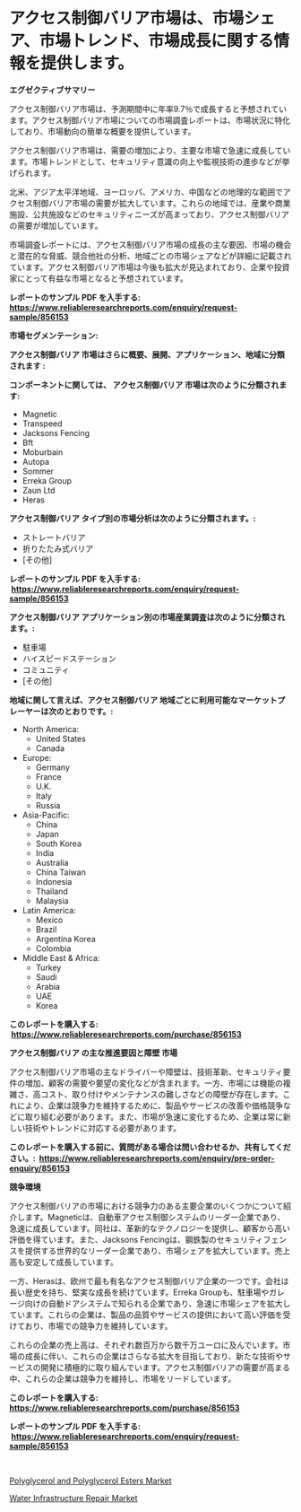 <p><h1>アクセス制御バリア市場は、市場シェア、市場トレンド、市場成長に関する情報を提供します。</h1></p><p><strong>エグゼクティブサマリー</strong></p>
<p><p>アクセス制御バリア市場は、予測期間中に年率9.7％で成長すると予想されています。アクセス制御バリア市場についての市場調査レポートは、市場状況に特化しており、市場動向の簡単な概要を提供しています。</p><p>アクセス制御バリア市場は、需要の増加により、主要な市場で急速に成長しています。市場トレンドとして、セキュリティ意識の向上や監視技術の進歩などが挙げられます。</p><p>北米、アジア太平洋地域、ヨーロッパ、アメリカ、中国などの地理的な範囲でアクセス制御バリア市場の需要が拡大しています。これらの地域では、産業や商業施設、公共施設などのセキュリティニーズが高まっており、アクセス制御バリアの需要が増加しています。</p><p>市場調査レポートには、アクセス制御バリア市場の成長の主な要因、市場の機会と潜在的な脅威、競合他社の分析、地域ごとの市場シェアなどが詳細に記載されています。アクセス制御バリア市場は今後も拡大が見込まれており、企業や投資家にとって有益な市場となると予想されています。</p></p>
<p><strong>レポートのサンプル PDF を入手する: <a href="https://www.reliableresearchreports.com/enquiry/request-sample/856153">https://www.reliableresearchreports.com/enquiry/request-sample/856153</a></strong></p>
<p><strong>市場セグメンテーション:</strong></p>
<p><strong> アクセス制御バリア 市場はさらに概要、展開、アプリケーション、地域に分類されます :</strong></p>
<p><strong>コンポーネントに関しては、 アクセス制御バリア 市場は次のように分類されます: &nbsp;</strong></p>
<p><ul><li>Magnetic</li><li>Transpeed</li><li>Jacksons Fencing</li><li>Bft</li><li>Moburbain</li><li>Autopa</li><li>Sommer</li><li>Erreka Group</li><li>Zaun Ltd</li><li>Heras</li></ul></p>
<p><strong> アクセス制御バリア タイプ別の市場分析は次のように分類されます。:</strong></p>
<p><ul><li>ストレートバリア</li><li>折りたたみ式バリア</li><li>[その他]</li></ul></p>
<p><strong>レポートのサンプル PDF を入手する: &nbsp;<a href="https://www.reliableresearchreports.com/enquiry/request-sample/856153">https://www.reliableresearchreports.com/enquiry/request-sample/856153</a></strong></p>
<p><strong> アクセス制御バリア アプリケーション別の市場産業調査は次のように分類されます。:</strong></p>
<p><ul><li>駐車場</li><li>ハイスピードステーション</li><li>コミュニティ</li><li>[その他]</li></ul></p>
<p><strong>地域に関して言えば、アクセス制御バリア 地域ごとに利用可能なマーケットプレーヤーは次のとおりです。:</strong></p>
<p><ul>
    <li>
        North America:
        <ul>
            <li>United States</li>
            <li>Canada</li>
        </ul>
    </li>
    <li>
        Europe:
        <ul>
            <li>Germany</li>
            <li>France</li>
            <li>U.K.</li>
            <li>Italy</li>
            <li>Russia</li>
        </ul>
    </li>
    <li>
        Asia-Pacific:
        <ul>
            <li>China</li>
            <li>Japan</li>
            <li>South Korea</li>
            <li>India</li>
            <li>Australia</li>
            <li>China Taiwan</li>
            <li>Indonesia</li>
            <li>Thailand</li>
            <li>Malaysia</li>
        </ul>
    </li>
    <li>
        Latin America:
        <ul>
            <li>Mexico</li>
            <li>Brazil</li>
            <li>Argentina Korea</li>
            <li>Colombia</li>
        </ul>
    </li>
    <li>
        Middle East & Africa:
        <ul>
            <li>Turkey</li>
            <li>Saudi</li>
            <li>Arabia</li>
            <li>UAE</li>
            <li>Korea</li>
        </ul>
    </li>
    </ul></p>
<p><strong>このレポートを購入する: &nbsp;<a href="https://www.reliableresearchreports.com/purchase/856153">https://www.reliableresearchreports.com/purchase/856153</a></strong></p>
<p><strong>アクセス制御バリア の主な推進要因と障壁 市場</strong></p>
<p><p>アクセス制御バリア市場の主なドライバーや障壁は、技術革新、セキュリティ要件の増加、顧客の需要や要望の変化などが含まれます。一方、市場には機能の複雑さ、高コスト、取り付けやメンテナンスの難しさなどの障壁が存在します。これにより、企業は競争力を維持するために、製品やサービスの改善や価格競争などに取り組む必要があります。また、市場が急速に変化するため、企業は常に新しい技術やトレンドに対応する必要があります。</p></p>
<p><strong>このレポートを購入する前に、質問がある場合は問い合わせるか、共有してください。:&nbsp; <a href="https://www.reliableresearchreports.com/enquiry/pre-order-enquiry/856153">https://www.reliableresearchreports.com/enquiry/pre-order-enquiry/856153</a></strong></p>
<p><strong>競争環境</strong></p>
<p><p>アクセス制御バリアの市場における競争力のある主要企業のいくつかについて紹介します。Magneticは、自動車アクセス制御システムのリーダー企業であり、急速に成長しています。同社は、革新的なテクノロジーを提供し、顧客から高い評価を得ています。また、Jacksons Fencingは、鋼鉄製のセキュリティフェンスを提供する世界的なリーダー企業であり、市場シェアを拡大しています。売上高も安定して成長しています。</p><p>一方、Herasは、欧州で最も有名なアクセス制御バリア企業の一つです。会社は長い歴史を持ち、堅実な成長を続けています。Erreka Groupも、駐車場やガレージ向けの自動ドアシステムで知られる企業であり、急速に市場シェアを拡大しています。これらの企業は、製品の品質やサービスの提供において高い評価を受けており、市場での競争力を維持しています。</p><p>これらの企業の売上高は、それぞれ数百万から数千万ユーロに及んでいます。市場の成長に伴い、これらの企業はさらなる拡大を目指しており、新たな技術やサービスの開発に積極的に取り組んでいます。アクセス制御バリアの需要が高まる中、これらの企業は競争力を維持し、市場をリードしています。</p></p>
<p><strong>このレポートを購入する: &nbsp; <a href="https://www.reliableresearchreports.com/purchase/856153">https://www.reliableresearchreports.com/purchase/856153</a></strong></p>
<p><strong>レポートのサンプル PDF を入手する: &nbsp;<a href="https://www.reliableresearchreports.com/enquiry/request-sample/856153">https://www.reliableresearchreports.com/enquiry/request-sample/856153</a></strong><strong></strong></p>
<p>&nbsp;</p>
<p><p><a href="https://github.com/Alonsoolds3wq1d81czn8rbol/Market-Research-Report-List-1/blob/main/polyglycerol-and-polyglycerol-esters-market.md">Polyglycerol and Polyglycerol Esters Market</a></p><p><a href="https://natural-crush-b99.notion.site/Water-Infrastructure-Repair-Market-Dynamics-2024-2031-Also-about-Its-Market-Trends-Projections-an-ee796acc4fd842c49e3f104ed891c273">Water Infrastructure Repair Market</a></p></p>